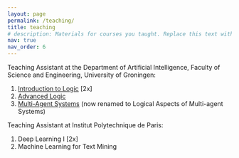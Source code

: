 ```yaml
---
layout: page
permalink: /teaching/
title: teaching
# description: Materials for courses you taught. Replace this text with your description.
nav: true
nav_order: 6
---
```


Teaching Assistant at the Department of Artificial Intelligence, Faculty of Science and Engineering, University of Groningen:

1. [Introduction to Logic](https://www.rug.nl/ocasys/fwn/vak/show?code=WBAI012-05) \[2x\]
2. [Advanced Logic](https://www.rug.nl/ocasys/fwn/vak/show?code=WBAI017-05)
3. [Multi-Agent Systems](https://www.rug.nl/ocasys/fwn/vak/show?code=WMAI020-05) (now renamed to Logical Aspects of Multi-agent Systems)

Teaching Assistant at Institut Polytechnique de Paris:

1. Deep Learning I \[2x\]
2. Machine Learning for Text Mining
